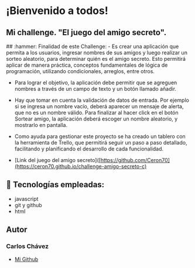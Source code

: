 <h1>¡Bienvenido a todos!</h1>
<h2> Mi challenge. "El juego del amigo secreto".</h2>
## :hammer: Finalidad de este Challenge:
- Es crear una aplicación que permita a los usuarios, ingresar nombres de sus amigos y  luego realizar un sorteo aleatorio, para determinar quién es el amigo secreto. Esto permitirá aplicar de manera práctica, conceptos 
  fundamentales de lógica de programación, utilizando condicionales, arreglos, entre otros.

- Para lograr el objetivo, la aplicación debe permitir que se agreguen nombres a través de un campo de texto y un botón llamado añadir.

- Hay que tomar en cuenta la validación de datos de entrada. Por ejemplo si se ingresa un nombre vacío, deberá aparecer un mensaje de alerta, que no es un nombre válido. Para finalizar al hacer click en el botón Sortear 
  amigo, la aplicación deberá escoger un nombre aleatorio, y mostrarlo en pantalla.

- Como ayuda para gestionar este proyecto se ha creado un tablero con la herramienta de Trello, que permitirá seguir un paso a paso detallado, facilitando y planificando el desarrollo de cada funcionalidad.

* [Link del juego del amigo secreto]([https://github.com/Ceron70](https://ceron70.github.io/challenge-amigo-secreto-c)
  
## :ghost: Tecnologías empleadas:
- javascript
- git y github
- html

## Autor
  <h3>Carlos Chávez</h3>


* [Mi Github](https://github.com/Ceron70) 
  
  


